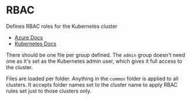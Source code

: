 # RBAC

Defines RBAC roles for the Kubernetes cluster

- [Azure Docs](https://docs.microsoft.com/en-us/azure/aks/azure-ad-rbac)
- [Kubernetes Docs](https://kubernetes.io/docs/reference/access-authn-authz/rbac)

There should be one file per group defined. The `admin` group doesn't need
one as it's set as the Kubernetes admin user, which gives it full access to
the cluster. 

Files are loaded per folder. Anything in the `common` folder is applied to
all clusters. It accepts folder names set to the cluster name to apply
RBAC rules set just to those clusters only.
